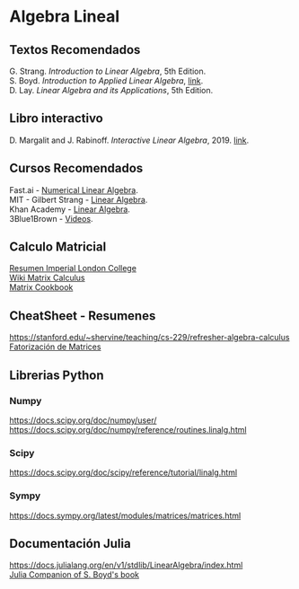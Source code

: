 # Algebra Lineal
## Textos Recomendados
G. Strang. *Introduction to Linear Algebra*, 5th Edition.<br>
S. Boyd. *Introduction to Applied Linear Algebra*, [link](http://vmls-book.stanford.edu/).<br>
D. Lay. *Linear Algebra and its Applications*, 5th Edition.<br>

## Libro interactivo
D. Margalit and J. Rabinoff. *Interactive Linear Algebra*, 2019. [link](https://textbooks.math.gatech.edu/ila/index.html).<br>

## Cursos Recomendados 
Fast.ai - [Numerical Linear Algebra](https://www.fast.ai/2017/07/17/num-lin-alg/).<br>
MIT - Gilbert Strang - [Linear Algebra](https://ocw.mit.edu/courses/mathematics/18-06sc-linear-algebra-fall-2011/index.htm).<br>
Khan Academy - [Linear Algebra](https://es.khanacademy.org/math/linear-algebra).<br>
3Blue1Brown - [Videos](https://www.youtube.com/watch?v=kjBOesZCoqc&list=PL0-GT3co4r2y2YErbmuJw2L5tW4Ew2O5B).

## Calculo Matricial
[Resumen Imperial London College](http://www.ee.ic.ac.uk/hp/staff/dmb/matrix/calculus.html) <br>
[Wiki Matrix Calculus](https://en.wikipedia.org/wiki/Matrix_calculus) <br>
[Matrix Cookbook](https://www.math.uwaterloo.ca/~hwolkowi/matrixcookbook.pdf)

## CheatSheet - Resumenes
https://stanford.edu/~shervine/teaching/cs-229/refresher-algebra-calculus <br>
[Fatorización de Matrices](https://math.mit.edu/~gs/linearalgebra/linearalgebra5_Matrix.pdf)


## Librerias Python
### Numpy
https://docs.scipy.org/doc/numpy/user/ <br>
https://docs.scipy.org/doc/numpy/reference/routines.linalg.html <br>
### Scipy
https://docs.scipy.org/doc/scipy/reference/tutorial/linalg.html <br>

### Sympy
https://docs.sympy.org/latest/modules/matrices/matrices.html

## Documentación Julia
https://docs.julialang.org/en/v1/stdlib/LinearAlgebra/index.html <br>
[Julia Companion of S. Boyd's book](http://vmls-book.stanford.edu/vmls-julia-companion.pdf)
